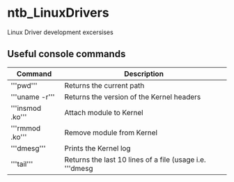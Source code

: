 # ntb_LinuxDrivers
Linux Driver development excersises

## Useful console commands

|Command | Description |
|--------|-------------|
|'''pwd'''| Returns the current path |
|'''uname -r'''| Returns the version of the Kernel headers|
|'''insmod <module>.ko'''|Attach module to Kernel|
|'''rmmod <module>.ko'''|Remove module from Kernel|
|'''dmesg'''|Prints the Kernel log|
|'''tail'''|Returns the last 10 lines of a file (usage i.e. '''dmesg | tail''')|
